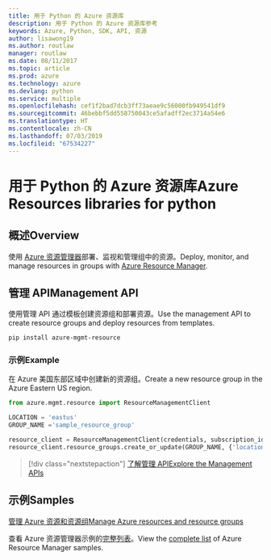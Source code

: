 ```yaml
---
title: 用于 Python 的 Azure 资源库
description: 用于 Python 的 Azure 资源库参考
keywords: Azure, Python, SDK, API, 资源
author: lisawong19
ms.author: routlaw
manager: routlaw
ms.date: 08/11/2017
ms.topic: article
ms.prod: azure
ms.technology: azure
ms.devlang: python
ms.service: multiple
ms.openlocfilehash: cef1f2bad7dcb3ff73aeae9c56000fb949541df9
ms.sourcegitcommit: 46bebbf5dd558750043ce5afadff2ec3714a54e6
ms.translationtype: HT
ms.contentlocale: zh-CN
ms.lasthandoff: 07/03/2019
ms.locfileid: "67534227"
---
```

# <a name="azure-resources-libraries-for-python"></a><span data-ttu-id="d37cd-104">用于 Python 的 Azure 资源库</span><span class="sxs-lookup"><span data-stu-id="d37cd-104">Azure Resources libraries for python</span></span>

## <a name="overview"></a><span data-ttu-id="d37cd-105">概述</span><span class="sxs-lookup"><span data-stu-id="d37cd-105">Overview</span></span> 
<span data-ttu-id="d37cd-106">使用 [Azure 资源管理器](https://docs.microsoft.com/en-us/azure/azure-resource-manager/resource-group-overview)部署、监视和管理组中的资源。</span><span class="sxs-lookup"><span data-stu-id="d37cd-106">Deploy, monitor, and manage resources in groups with [Azure Resource Manager](https://docs.microsoft.com/en-us/azure/azure-resource-manager/resource-group-overview).</span></span>

## <a name="management-api"></a><span data-ttu-id="d37cd-107">管理 API</span><span class="sxs-lookup"><span data-stu-id="d37cd-107">Management API</span></span>
<span data-ttu-id="d37cd-108">使用管理 API 通过模板创建资源组和部署资源。</span><span class="sxs-lookup"><span data-stu-id="d37cd-108">Use the management API to create resource groups and deploy resources from templates.</span></span>

```bash
pip install azure-mgmt-resource
```
### <a name="example"></a><span data-ttu-id="d37cd-109">示例</span><span class="sxs-lookup"><span data-stu-id="d37cd-109">Example</span></span> 
<span data-ttu-id="d37cd-110">在 Azure 美国东部区域中创建新的资源组。</span><span class="sxs-lookup"><span data-stu-id="d37cd-110">Create a new resource group in the Azure Eastern US region.</span></span>

```python
from azure.mgmt.resource import ResourceManagementClient

LOCATION = 'eastus'
GROUP_NAME ='sample_resource_group'

resource_client = ResourceManagementClient(credentials, subscription_id)
resource_client.resource_groups.create_or_update(GROUP_NAME, {'location': LOCATION})
```

> [!div class="nextstepaction"]
> [<span data-ttu-id="d37cd-111">了解管理 API</span><span class="sxs-lookup"><span data-stu-id="d37cd-111">Explore the Management APIs</span></span>](/python/api/overview/azure/azure.mgmt.resource)

## <a name="samples"></a><span data-ttu-id="d37cd-112">示例</span><span class="sxs-lookup"><span data-stu-id="d37cd-112">Samples</span></span>
[<span data-ttu-id="d37cd-113">管理 Azure 资源和资源组</span><span class="sxs-lookup"><span data-stu-id="d37cd-113">Manage Azure resources and resource groups</span></span>](https://github.com/Azure-Samples/resource-manager-python-resources-and-groups)

<span data-ttu-id="d37cd-114">查看 Azure 资源管理器示例的[完整列表](https://azure.microsoft.com/resources/samples/?platform=python&term=resource)。</span><span class="sxs-lookup"><span data-stu-id="d37cd-114">View the [complete list](https://azure.microsoft.com/resources/samples/?platform=python&term=resource) of Azure Resource Manager samples.</span></span>
